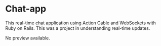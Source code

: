 # Chat-app

This real-time chat application using Action Cable and WebSockets with Ruby on Rails. This was a project in understanding real-time updates.

No preview available. 
